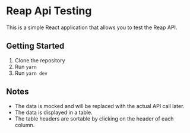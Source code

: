 # Reap Api Testing

This is a simple React application that allows you to test the Reap API.

## Getting Started

1. Clone the repository
2. Run `yarn`
3. Run `yarn dev`

## Notes

- The data is mocked and will be replaced with the actual API call later.
- The data is displayed in a table.
- The table headers are sortable by clicking on the header of each column.
